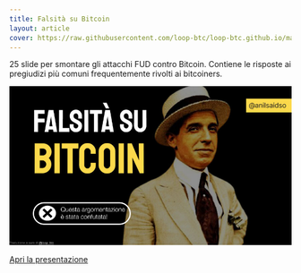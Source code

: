 ```yaml
---
title: Falsità su Bitcoin
layout: article
cover: https://raw.githubusercontent.com/loop-btc/loop-btc.github.io/master/assets/images/cover-anil-falsita.jpg
---
```


25 slide per smontare gli attacchi FUD contro Bitcoin. Contiene le risposte ai pregiudizi più comuni frequentemente rivolti ai bitcoiners.

<!--more-->

![TeXt Theme](https://raw.githubusercontent.com/loop-btc/loop-btc.github.io/master/assets/images/cover-anil-falsita.jpg)


<a class="button button--warning button--rounded button--lg" href="/assets/risorse/Falsità su Bitcoin by Anil - ITA by loop_btc.pdf"><i class="fas fa-download"></i> Apri la presentazione</a>